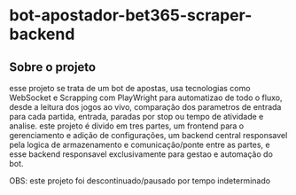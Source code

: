 # bot-apostador-bet365-scraper-backend

## Sobre o projeto
esse projeto se trata de um bot de apostas, usa tecnologias como WebSocket e Scrapping com PlayWright para automatizao de todo o fluxo, desde a leitura dos jogos ao vivo, comparação dos parametros de entrada para cada partida, entrada, paradas por stop ou tempo de atividade e analise. este projeto é divido em tres partes, um frontend para o gerenciamento e adição de configurações, um backend central responsavel pela logica de armazenamento e comunicação/ponte entre as partes, e esse backend responsavel exclusivamente para gestao e automação do bot.

OBS: este projeto foi descontinuado/pausado por tempo indeterminado
